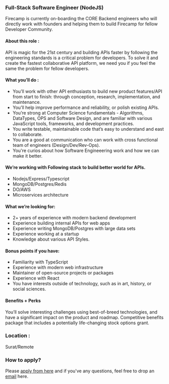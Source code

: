 ### Full-Stack Software Engineer (NodeJS)

Firecamp is currently on-boarding the CORE Backend engineers who will directly work with founders and helping them to build Firecamp for fellow Developer Community. 

#### About this role : 
API is magic for the 21st century and building APIs faster by following the engineering standards is a critical problem for developers. To solve it and create the fastest collaborative API platform, we need you if you feel the same the problem for fellow developers. 

#### What you’ll do :

- You’ll work with other API enthusiasts to build new product features/API from start to finish: through conception, research, implementation, and maintenance.
- You’ll help improve performance and reliability, or polish existing APIs.
- You’re strong at Computer Science fundamentals - Algorithms, DataTypes, OPS and Software Design, and are familiar with various JavaScript tools, frameworks, and development practices.
- You write testable, maintainable code that’s easy to understand and east to collaborate.
- You are a good at communication who can work with cross functional team of engineers (Design/Dev/Rev-Ops). 
- You're curios about how Software Engineeering work and how we can make it better. 

#### We’re working with Following stack to build better world for APIs.
- Nodejs/Express/Typescript
- MongoDB/Postgres/Redis
- DO/AWS
- Microservices architecture


#### What we’re looking for:

- 2+ years of experience with modern backend development
- Experience building internal APIs for web apps
- Experience writing MongoDB/Postgres with large data sets
- Experience working at a startup
- Knowledge about various API Styles.

#### Bonus points if you have:

- Familiarity with TypeScript
- Experience with modern web infrastructure
- Maintainer of open-source projects or packages
- Experience with React
- You have interests outside of technology, such as in art, history, or social sciences.

#### Benefits + Perks
You’ll solve interesting challenges using best-of-breed technologies, and have a significant impact on the product and roadmap. Competitive benefits package that includes a potentially life-changing stock options grant.

### Location :
Surat/Remote

### How to apply? 
Please [apply from here](https://forms.gle/HMZ8JkyECeKC11Zt7) and if you've any questions, feel free to drop an [email](shreya@firecamp.io) here.
